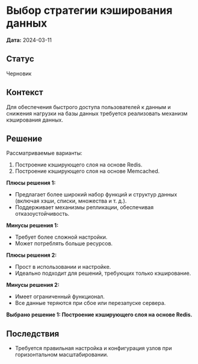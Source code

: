 # Выбор стратегии кэширования данных

**Дата:** 2024-03-11

## Статус

Черновик

## Контекст

Для обеспечения быстрого доступа пользователей к данным и снижения нагрузки на базы данных требуется реализовать механизм кэширования данных.

## Решение

Рассматриваемые варианты:
1. Построение кэширующего слоя на основе Redis.
2. Построение кэширующего слоя на основе Memcached.

**Плюсы решения 1:**
- Предлагает более широкий набор функций и структур данных (включая хэши, списки, множества и т. д.).
- Поддерживает механизмы репликации, обеспечивая отказоустойчивость.

**Минусы решения 1:**
- Требует более сложной настройки.
- Может потреблять больше ресурсов.

**Плюсы решения 2:**
- Прост в использовании и настройке.
- Идеально подходит для решений, требующих только кэширование.

**Минусы решения 2:**
- Имеет ограниченный функционал.
- Все данные теряются при сбое или перезапуске сервера.

**Выбрано решение 1: Построение кэширующего слоя на основе Redis.**

## Последствия

- Требуется правильная настройка и конфигурация узлов при горизонтальном масштабировании.
